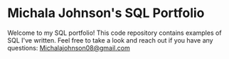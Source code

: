 # Michala Johnson's SQL Portfolio 

Welcome to my SQL portfolio! This code repository contains examples of SQL I've written. Feel free to take a look and reach out if you have any questions: Michalajohnson08@gmail.com
